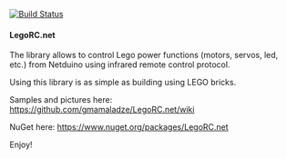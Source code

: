 [![Build Status](https://travis-ci.org/gmamaladze/LegoRC.net.svg)](https://travis-ci.org/gmamaladze/LegoRC.net)

#### LegoRC.net

The library allows to control Lego power functions (motors, servos, led, etc.) from Netduino using infrared remote control protocol.

Using this library is as simple as building using LEGO bricks.

Samples and pictures here: https://github.com/gmamaladze/LegoRC.net/wiki

NuGet here: https://www.nuget.org/packages/LegoRC.net

Enjoy!
